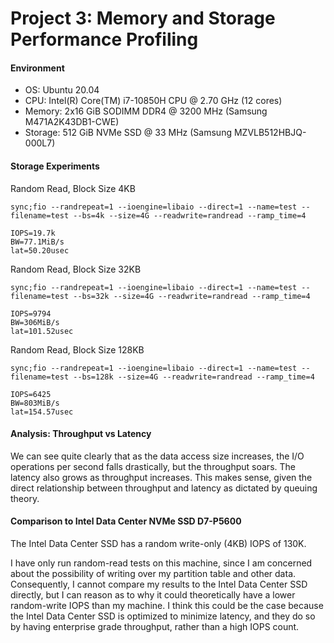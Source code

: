 # Project 3: Memory and Storage Performance Profiling

#### Environment

- OS: Ubuntu 20.04
- CPU: Intel(R) Core(TM) i7-10850H CPU @ 2.70 GHz (12 cores)
- Memory: 2x16 GiB SODIMM DDR4 @ 3200 MHz (Samsung M471A2K43DB1-CWE)
- Storage: 512 GiB NVMe SSD @ 33 MHz (Samsung MZVLB512HBJQ-000L7)

#### Storage Experiments

Random Read, Block Size 4KB
```
sync;fio --randrepeat=1 --ioengine=libaio --direct=1 --name=test --filename=test --bs=4k --size=4G --readwrite=randread --ramp_time=4
```

```
IOPS=19.7k
BW=77.1MiB/s
lat=50.20usec
```

Random Read, Block Size 32KB
```
sync;fio --randrepeat=1 --ioengine=libaio --direct=1 --name=test --filename=test --bs=32k --size=4G --readwrite=randread --ramp_time=4
```

```
IOPS=9794
BW=306MiB/s
lat=101.52usec
```

Random Read, Block Size 128KB
```
sync;fio --randrepeat=1 --ioengine=libaio --direct=1 --name=test --filename=test --bs=128k --size=4G --readwrite=randread --ramp_time=4
```

```
IOPS=6425
BW=803MiB/s
lat=154.57usec
```

#### Analysis: Throughput vs Latency

We can see quite clearly that as the data access size increases, the I/O operations per second falls drastically, but the throughput soars. The latency also grows as throughput increases. This makes sense, given the direct relationship between throughput and latency as dictated by queuing theory.

#### Comparison to Intel Data Center NVMe SSD D7-P5600

The Intel Data Center SSD has a random write-only (4KB) IOPS of 130K. 

I have only run random-read tests on this machine, since I am concerned about the possibility of writing over my partition table and other data. Consequently, I cannot compare my results to the Intel Data Center SSD directly, but I can reason as to why it could theoretically have a lower random-write IOPS than my machine. I think this could be the case because the Intel Data Center SSD is optimized to minimize latency, and they do so by having enterprise grade throughput, rather than a high IOPS count. 